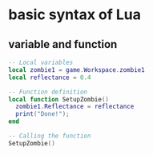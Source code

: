 # basic syntax of Lua

## variable and function

```lua
-- Local variables
local zombie1 = game.Workspace.zombie1
local reflectance = 0.4

-- Function definition
local function SetupZombie()
  zombie1.Reflectance = reflectance
  print("Done!");
end

-- Calling the function
SetupZombie()
```
